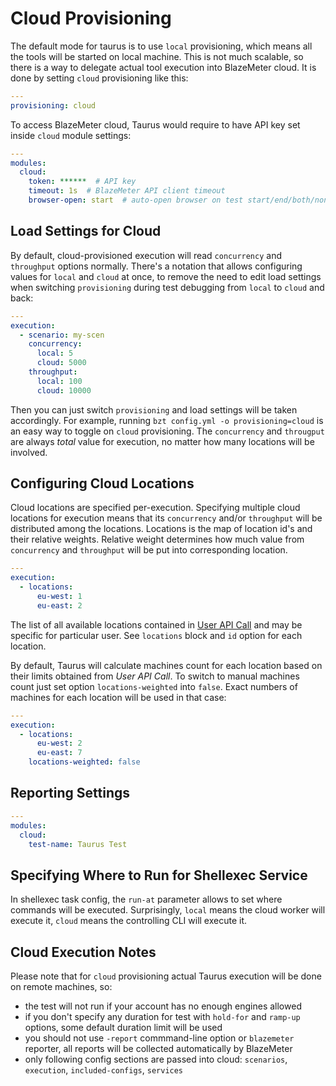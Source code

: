 # Cloud Provisioning

The default mode for taurus is to use `local` provisioning, which means all the tools will be started on local machine. This is not much scalable, so there is a way to delegate actual tool execution into BlazeMeter cloud. It is done by setting `cloud` provisioning like this:

```yaml
---
provisioning: cloud
```

To access BlazeMeter cloud, Taurus would require to have API key set inside `cloud` module settings:
```yaml
---
modules:
  cloud:
    token: ******  # API key
    timeout: 1s  # BlazeMeter API client timeout
    browser-open: start  # auto-open browser on test start/end/both/none
```

## Load Settings for Cloud

By default, cloud-provisioned execution will read `concurrency` and `throughput` options normally. There's a notation that allows configuring values for `local` and `cloud` at once, to remove the need to edit load settings when switching `provisioning` during test debugging from `local` to `cloud` and back:

```yaml
---
execution:
  - scenario: my-scen
    concurrency:
      local: 5
      cloud: 5000
    throughput:
      local: 100
      cloud: 10000
```

Then you can just switch `provisioning` and load settings will be taken accordingly. For example, running `bzt config.yml -o provisioning=cloud` is an easy way to toggle on `cloud` provisioning. The `concurrency` and `througput` are always *total* value for execution, no matter how many locations will be involved.

## Configuring Cloud Locations

Cloud locations are specified per-execution. Specifying multiple cloud locations for execution means that its `concurrency` and/or `throughput` will be distributed among the locations. Locations is the map of location id's and their relative weights. Relative weight determines how much value from `concurrency` and `throughput` will be put into corresponding location. 

```yaml
---
execution:
  - locations:
      eu-west: 1
      eu-east: 2
```

The list of all available locations contained in [User API Call](https://a.blazemeter.com/api/latest/user) and may be specific for particular user. See `locations` block and `id` option for each location.

By default, Taurus will calculate machines count for each location based on their limits obtained from *User API Call*. To switch to manual machines count just set option `locations-weighted` into `false`. Exact numbers of machines for each location will be used in that case:

```yaml
---
execution:
  - locations:
      eu-west: 2
      eu-east: 7
    locations-weighted: false
```

## Reporting Settings

```yaml
---
modules:
  cloud:
    test-name: Taurus Test
```

## Specifying Where to Run for Shellexec Service

In shellexec task config, the `run-at` parameter allows to set where commands will be executed. Surprisingly, `local` means the cloud worker will execute it, `cloud` means the controlling CLI will execute it.

## Cloud Execution Notes

Please note that for `cloud` provisioning actual Taurus execution will be done on remote machines, so:
  * the test will not run if your account has no enough engines allowed
  * if you don't specify any duration for test with `hold-for` and `ramp-up` options, some default duration limit will be used
  * you should not use `-report` commmand-line option or `blazemeter` reporter, all reports will be collected automatically by BlazeMeter
  * only following config sections are passed into cloud: `scenarios`, `execution`, `included-configs`, `services`

